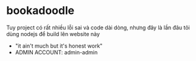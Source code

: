 # bookadoodle
Tuy project có rất nhiều lỗi sai và code dài dòng, nhưng đây là lần đâu tôi dùng nodejs để build lên website này
- "it ain't much but it's honest work"
- ADMIN ACCOUNT: admin-admin
